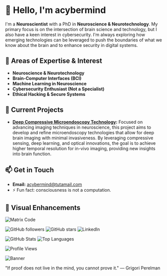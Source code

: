 # 👋 Hello, I'm acybermind

I'm a **Neuroscientist** with a PhD in **Neuroscience & Neurotechnology**. My primary focus is on the intersection of brain science and technology, but I also have a keen interest in cybersecurity. I'm always exploring how emerging technologies can be leveraged to push the boundaries of what we know about the brain and to enhance security in digital systems.

## 🧠 Areas of Expertise & Interest

- **Neuroscience & Neurotechnology**
- **Brain-Computer Interfaces (BCI)**
- **Machine Learning in Neuroscience**
- **Cybersecurity Enthusiast (Not a Specialist)**
- **Ethical Hacking & Secure Systems**

## 🔬 Current Projects

- **[Deep Compressive Microendoscopy Technology](#):** 
  Focused on advancing imaging techniques in neuroscience, this project aims to develop and refine microendoscopy technologies that allow for deep brain imaging with minimal invasiveness. By leveraging compressive sensing, deep learning, and optical innovations, the goal is to achieve higher temporal resolution for in-vivo imaging, providing new insights into brain function.

## 📫 Get in Touch

- **Email:** [acybermind@tutamail.com](mailto:acybermind@tutamail.com)
- ⚡ Fun fact: consciousness is not a computation.

## 🎨 Visual Enhancements
![Matrix Code](https://i.imgur.com/your-gif-name.gif)









![GitHub followers](https://img.shields.io/github/followers/acybermind?style=social)
![GitHub stars](https://img.shields.io/github/stars/acybermind?style=social)
![LinkedIn](https://img.shields.io/badge/LinkedIn-Connect-blue?logo=linkedin)

![GitHub Stats](https://github-readme-stats.vercel.app/api?username=acybermind&show_icons=true&theme=radical)
![Top Languages](https://github-readme-stats.vercel.app/api/top-langs/?username=acybermind&layout=compact&theme=radical)

![Profile Views](https://komarev.com/ghpvc/?username=acybermind&color=brightgreen)

![Banner](https://github.com/acybermind/acybermind/raw/main/banner.png)

"If proof does not live in the mind, you cannot prove it." — Grigori Perelman
